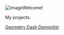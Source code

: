 ![image](https://github.com/ArtDr12/artdr12.github.io/assets/141354887/7d98caa9-7462-47bf-a04a-e90918901668)Welcome!


My projects:

[Geometry Dash Demonlist](https://artdr12.github.io/gdlist)
